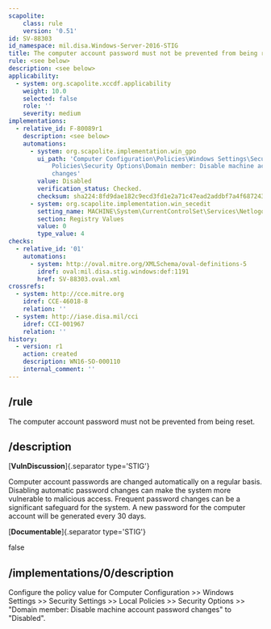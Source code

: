 ```yaml
---
scapolite:
    class: rule
    version: '0.51'
id: SV-88303
id_namespace: mil.disa.Windows-Server-2016-STIG
title: The computer account password must not be prevented from being reset.
rule: <see below>
description: <see below>
applicability:
  - system: org.scapolite.xccdf.applicability
    weight: 10.0
    selected: false
    role: ''
    severity: medium
implementations:
  - relative_id: F-80089r1
    description: <see below>
    automations:
      - system: org.scapolite.implementation.win_gpo
        ui_path: 'Computer Configuration\Policies\Windows Settings\Security Settings\Local
            Policies\Security Options\Domain member: Disable machine account password
            changes'
        value: Disabled
        verification_status: Checked.
        checksum: sha224:8fd9dae182c9ecd3fd1e2a71c47ead2addbf7a4f687243ceee245422
      - system: org.scapolite.implementation.win_secedit
        setting_name: MACHINE\System\CurrentControlSet\Services\Netlogon\Parameters\DisablePasswordChange
        section: Registry Values
        value: 0
        type_value: 4
checks:
  - relative_id: '01'
    automations:
      - system: http://oval.mitre.org/XMLSchema/oval-definitions-5
        idref: oval:mil.disa.stig.windows:def:1191
        href: SV-88303.oval.xml
crossrefs:
  - system: http://cce.mitre.org
    idref: CCE-46018-8
    relation: ''
  - system: http://iase.disa.mil/cci
    idref: CCI-001967
    relation: ''
history:
  - version: r1
    action: created
    description: WN16-SO-000110
    internal_comment: ''
---
```



## /rule

The computer account password must not be prevented from being reset.

## /description

[**VulnDiscussion**]{.separator type='STIG'}

Computer account passwords are changed automatically on a regular basis. Disabling automatic password changes can make the system more vulnerable to malicious access. Frequent password changes can be a significant safeguard for the system. A new password for the computer account will be generated every 30 days.

[**Documentable**]{.separator type='STIG'}

false

## /implementations/0/description

Configure the policy value for Computer Configuration >> Windows Settings >> Security Settings >> Local Policies >> Security Options >> "Domain member: Disable machine account password changes" to "Disabled".
